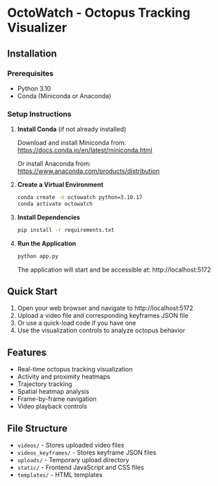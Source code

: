 # OctoWatch - Octopus Tracking Visualizer

## Installation

### Prerequisites
- Python 3.10
- Conda (Miniconda or Anaconda)

### Setup Instructions

1. **Install Conda** (if not already installed)
   
   Download and install Miniconda from: https://docs.conda.io/en/latest/miniconda.html
   
   Or install Anaconda from: https://www.anaconda.com/products/distribution

2. **Create a Virtual Environment**
   ```bash
   conda create -n octowatch python=3.10.17
   conda activate octowatch
   ```

3. **Install Dependencies**
   ```bash
   pip install -r requirements.txt
   ```

4. **Run the Application**
   ```bash
   python app.py
   ```

   The application will start and be accessible at: http://localhost:5172

## Quick Start

1. Open your web browser and navigate to http://localhost:5172
2. Upload a video file and corresponding keyframes JSON file
3. Or use a quick-load code if you have one
4. Use the visualization controls to analyze octopus behavior

## Features

- Real-time octopus tracking visualization
- Activity and proximity heatmaps
- Trajectory tracking
- Spatial heatmap analysis
- Frame-by-frame navigation
- Video playback controls

## File Structure

- `videos/` - Stores uploaded video files
- `videos_keyframes/` - Stores keyframe JSON files
- `uploads/` - Temporary upload directory
- `static/` - Frontend JavaScript and CSS files
- `templates/` - HTML templates